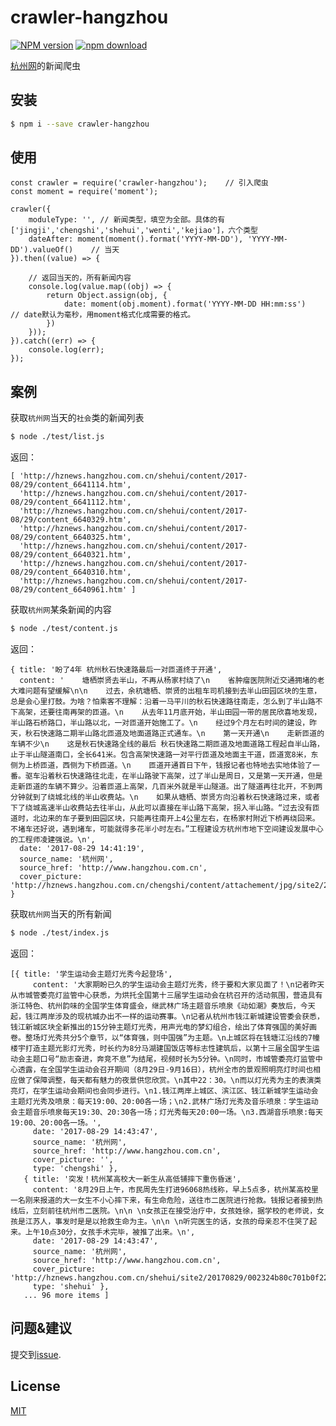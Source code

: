 # crawler-hangzhou

[![NPM version][npm-image]][npm-url]
[![npm download][download-image]][download-url]

[npm-image]: https://img.shields.io/npm/v/crawler-hangzhou.svg?style=flat-square
[npm-url]: https://npmjs.org/package/crawler-hangzhou
[download-image]: https://img.shields.io/npm/dm/crawler-hangzhou.svg?style=flat-square
[download-url]: https://npmjs.org/package/crawler-hangzhou

[杭州网](http://hznews.hangzhou.com.cn/index.htm)的新闻爬虫

## 安装

```bash
$ npm i --save crawler-hangzhou
```

## 使用
```
const crawler = require('crawler-hangzhou');    // 引入爬虫
const moment = require('moment');

crawler({
    moduleType: '', // 新闻类型，填空为全部。具体的有['jingji','chengshi','shehui','wenti','kejiao']，六个类型
    dateAfter: moment(moment().format('YYYY-MM-DD'), 'YYYY-MM-DD').valueOf()    // 当天
}).then((value) => {

    // 返回当天的，所有新闻内容
    console.log(value.map((obj) => {
        return Object.assign(obj, {
            date: moment(obj.moment).format('YYYY-MM-DD HH:mm:ss')      // date默认为毫秒，用moment格式化成需要的格式。
        })
    }));
}).catch((err) => {
    console.log(err);
});
```


## 案例

获取`杭州网`当天的`社会`类的新闻列表
```bash
$ node ./test/list.js
```
返回：
```
[ 'http://hznews.hangzhou.com.cn/shehui/content/2017-08/29/content_6641114.htm',
  'http://hznews.hangzhou.com.cn/shehui/content/2017-08/29/content_6641112.htm',
  'http://hznews.hangzhou.com.cn/shehui/content/2017-08/29/content_6640329.htm',
  'http://hznews.hangzhou.com.cn/shehui/content/2017-08/29/content_6640325.htm',
  'http://hznews.hangzhou.com.cn/shehui/content/2017-08/29/content_6640321.htm',
  'http://hznews.hangzhou.com.cn/shehui/content/2017-08/29/content_6640310.htm',
  'http://hznews.hangzhou.com.cn/shehui/content/2017-08/29/content_6640961.htm' ]

```

获取`杭州网`某条新闻的内容
```bash
$ node ./test/content.js
```
返回：
```
{ title: '盼了4年 杭州秋石快速路最后一对匝道终于开通',
  content: '    塘栖崇贤去半山，不再从杨家村绕了\n    省肿瘤医院附近交通拥堵的老大难问题有望缓解\n\n    过去，余杭塘栖、崇贤的出租车司机接到去半山田园区块的生意，总是会心里打鼓。为啥？怕乘客不理解：沿着一马平川的秋石快速路往南走，怎么到了半山路不下高架，还要往南再架的匝道。\n    从去年11月底开始，半山田园一带的居民欣喜地发现，半山路石桥路口，半山路以北，一对匝道开始施工了。\n    经过9个月左右时间的建设，昨天，秋石快速路二期半山路北匝道及地面道路正式通车。\n    第一天开通\n    走新匝道的车辆不少\n    这是秋石快速路全线的最后 秋石快速路二期匝道及地面道路工程起自半山路，止于半山隧道南口，全长641米。包含高架快速路一对平行匝道及地面主干道，匝道宽8米，东侧为上桥匝道，西侧为下桥匝道。\n    匝道开通首日下午，钱报记者也特地去实地体验了一番。驱车沿着秋石快速路往北走，在半山路驶下高架，过了半山是周日，又是第一天开通，但是走新匝道的车辆不算少。沿着匝道上高架，几百米外就是半山隧道。出了隧道再往北开，不到两分钟就到了绕城北线的半山收费站。\n    如果从塘栖、崇贤方向沿着秋石快速路过来，或者下了绕城高速半山收费站去往半山，从此可以直接在半山路下高架，拐入半山路。“过去没有匝道时，北边来的车子要到田园区块，只能再往南开上4公里左右，在杨家村附近下桥再绕回来。不堵车还好说，遇到堵车，可能就得多花半小时左右。”工程建设方杭州市地下空间建设发展中心的工程师凌建强说。\n',
  date: '2017-08-29 14:41:19',
  source_name: '杭州网',
  source_href: 'http://www.hangzhou.com.cn',
  cover_picture: 'http://hznews.hangzhou.com.cn/chengshi/content/attachement/jpg/site2/20170828/14feb5e6d9511b0da5772e.jpg' }

```

获取`杭州网`当天的所有新闻
```bash
$ node ./test/index.js
```
返回：
```
[{ title: '学生运动会主题灯光秀今起登场',
     content: '大家期盼已久的学生运动会主题灯光秀，终于要和大家见面了！\n记者昨天从市城管委亮灯监管中心获悉，为烘托全国第十三届学生运动会在杭召开的活动氛围，营造具有浙江特色、杭州韵味的全国学生体育盛会，继武林广场主题音乐喷泉《动如潮》奏放后，今天起，钱江两岸涉及的现杭城办出不一样的运动赛事。\n记者从杭州市钱江新城建设管委会获悉，钱江新城区块全新推出的15分钟主题灯光秀，用声光电的梦幻组合，绘出了体育强国的美好画卷。整场灯光秀共分5个章节，以“体育强，则中国强”为主题。\n上城区将在钱塘江沿线的7幢楼宇打造主题光影灯光秀，时长约为8分马湖建国饭店等标志性建筑后，以第十三届全国学生运动会主题口号“励志奋进，奔竞不息”为结尾，视频时长为5分钟。\n同时，市城管委亮灯监管中心透露，在全国学生运动会召开期间（8月29日-9月16日），杭州全市的景观照明亮灯时间也相应做了保障调整，每天都有魅力的夜景供您欣赏。\n其中22：30。\n而以灯光秀为主的表演类亮灯，在学生运动会期间也会同步进行。\n1.钱江两岸上城区、滨江区、钱江新城学生运动会主题灯光秀及喷泉：每天19:00、20:00各一场；\n2.武林广场灯光秀及音乐喷泉：学生运动会主题音乐喷泉每天19:30、20:30各一场；灯光秀每天20:00一场。\n3.西湖音乐喷泉:每天19:00、20:00各一场。',
     date: '2017-08-29 14:43:47',
     source_name: '杭州网',
     source_href: 'http://www.hangzhou.com.cn',
     cover_picture: '',
     type: 'chengshi' },
   { title: '突发！杭州某高校大一新生从高低铺摔下重伤昏迷',
     content: '8月29日上午，市民周先生打进96068热线称，早上5点多，杭州某高校里一名刚来报道的大一女生不小心摔下来，有生命危险，送往市二医院进行抢救。钱报记者接到热线后，立刻前往杭州市二医院。\n\n \n女孩正在接受治疗中，女孩姓徐，据学校的老师说，女孩是江苏人，事发时是是以抢救生命为主。\n\n \n听完医生的话，女孩的母亲忍不住哭了起来。上午10点30分，女孩手术完毕，被推了出来。\n',
     date: '2017-08-29 14:43:47',
     source_name: '杭州网',
     source_href: 'http://www.hangzhou.com.cn',
     cover_picture: 'http://hznews.hangzhou.com.cn/shehui/site2/20170829/002324b80c701b0f223330.jpeg',
     type: 'shehui' },
   ... 96 more items ]
```

## 问题&建议

提交到[issue](https://github.com/xjchenhao/crawler-hangzhou/issues).

## License

[MIT](LICENSE)
